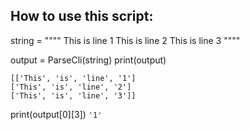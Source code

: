 ## How to use this script: 
string = """"
This is line 1
This is line 2
This is line 3
""""

output = ParseCli(string)
print(output)
```
[['This', 'is', 'line', '1']
['This', 'is', 'line', '2']
['This', 'is', 'line', '3']]
```

print(output[0][3])
`'1'`
